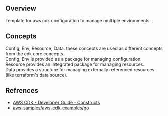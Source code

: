 ## Overview

Template for aws cdk configuration to manage multiple environments.

## Concepts

Config, Env, Resource, Data. these concepts are used as different concepts from the cdk core concepts.  
Config, Env is provided as a package for managing configuration.  
Resource provides an integrated package for managing resources.  
Data provides a structure for managing externally referenced resources. (like terraform's data source).  

## Refrences

* [AWS CDK -  Developer Guide - Constructs](https://docs.aws.amazon.com/cdk/v2/guide/constructs.html)
* [aws-samples/aws-cdk-examples/go](https://github.com/aws-samples/aws-cdk-examples/tree/master/go)
